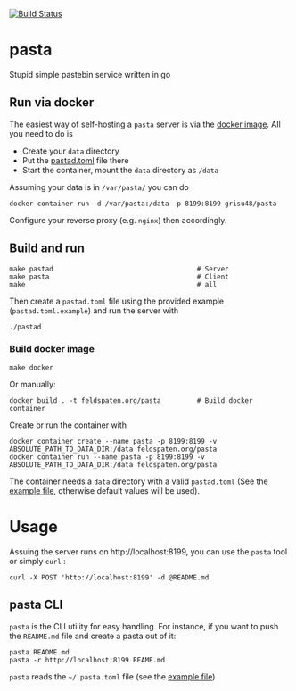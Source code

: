 [![Build Status](https://travis-ci.org/grisu48/pasta.svg?branch=main)](https://travis-ci.org/grisu48/pasta)

# pasta

Stupid simple pastebin service written in go

## Run via docker

The easiest way of self-hosting a `pasta` server is via the [docker image](https://hub.docker.com/r/grisu48/pasta/). All you need to do is

* Create your `data` directory
* Put the [pastad.toml](pastad.toml.example) file there
* Start the container, mount the `data` directory as `/data`

Assuming your data is in `/var/pasta/` you can do

    docker container run -d /var/pasta:/data -p 8199:8199 grisu48/pasta

Configure your reverse proxy (e.g. `nginx`) then accordingly.

## Build and run

    make pastad                                    # Server
    make pasta                                     # Client
    make                                           # all

Then create a `pastad.toml` file using the provided example (`pastad.toml.example`) and run the server with

    ./pastad

### Build docker image

    make docker

Or manually:

    docker build . -t feldspaten.org/pasta         # Build docker container

Create or run the container with

    docker container create --name pasta -p 8199:8199 -v ABSOLUTE_PATH_TO_DATA_DIR:/data feldspaten.org/pasta
    docker container run --name pasta -p 8199:8199 -v ABSOLUTE_PATH_TO_DATA_DIR:/data feldspaten.org/pasta

The container needs a `data` directory with a valid `pastad.toml` (See the [example file](pastad.toml.example), otherwise default values will be used).

# Usage

Assuing the server runs on http://localhost:8199, you can use the `pasta` tool or simply `curl` :

    curl -X POST 'http://localhost:8199' -d @README.md

## pasta CLI

`pasta` is the CLI utility for easy handling. For instance, if you want to push the `README.md` file and create a pasta out of it:

    pasta README.md
    pasta -r http://localhost:8199 REAME.md

`pasta` reads the `~/.pasta.toml` file (see the [example file](pasta.toml.example))

